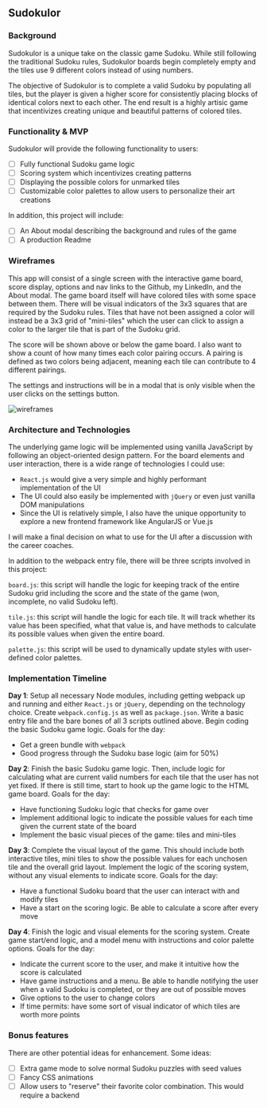 ## Sudokulor

### Background

Sudokulor is a unique take on the classic game Sudoku. While still following the traditional Sudoku rules, Sudokulor boards begin completely empty and the tiles use 9 different colors instead of using numbers.

The objective of Sudokulor is to complete a valid Sudoku by populating all tiles, but the player is given a higher score for consistently placing blocks of identical colors next to each other. The end result is a highly artisic game that incentivizes creating unique and beautiful patterns of colored tiles.

### Functionality & MVP  

Sudokulor will provide the following functionality to users:

- [ ] Fully functional Sudoku game logic
- [ ] Scoring system which incentivizes creating patterns
- [ ] Displaying the possible colors for unmarked tiles
- [ ] Customizable color palettes to allow users to personalize their art creations

In addition, this project will include:

- [ ] An About modal describing the background and rules of the game
- [ ] A production Readme

### Wireframes

This app will consist of a single screen with the interactive game board, score display, options and nav links to the Github, my LinkedIn,
and the About modal.  The game board itself will have colored tiles with some space between them. There will be visual indicators of the 3x3 squares that are required by the Sudoku rules. Tiles that have not been assigned a color will instead be a 3x3 grid of "mini-tiles" which the user can click to assign a color to the larger tile that is part of the Sudoku grid.

The score will be shown above or below the game board. I also want to show a count of how many times each color pairing occurs. A pairing is defined as two colors being adjacent, meaning each tile can contribute to 4 different pairings.

The settings and instructions will be in a modal that is only visible when the user clicks on the settings button.

![wireframes](images/js_wireframe.jpeg)

### Architecture and Technologies

The underlying game logic will be implemented using vanilla JavaScript by following an object-oriented design pattern. For the board elements and user interaction, there is a wide range of technologies I could use:

- `React.js` would give a very simple and highly performant implementation of the UI
- The UI could also easily be implemented with `jQuery` or even just vanilla DOM manipulations
- Since the UI is relatively simple, I also have the unique opportunity to explore a new frontend framework like AngularJS or Vue.js

I will make a final decision on what to use for the UI after a discussion with the career coaches.

In addition to the webpack entry file, there will be three scripts involved in this project:

`board.js`: this script will handle the logic for keeping track of the entire Sudoku grid including the score and the state of the game (won, incomplete, no valid Sudoku left).

`tile.js`: this script will handle the logic for each tile. It will track whether its value has been specified, what that value is, and have methods to calculate its possible values when given the entire board.

`palette.js`: this script will be used to dynamically update styles with user-defined color palettes.

### Implementation Timeline

**Day 1**: Setup all necessary Node modules, including getting webpack up and running and either `React.js` or `jQuery`, depending on the technology choice.  Create `webpack.config.js` as well as `package.json`.  Write a basic entry file and the bare bones of all 3 scripts outlined above.  Begin coding the basic Sudoku game logic.  Goals for the day:

- Get a green bundle with `webpack`
- Good progress through the Sudoku base logic (aim for 50%)

**Day 2**: Finish the basic Sudoku game logic. Then, include logic for calculating what are current valid numbers for each tile that the user has not yet fixed. If there is still time, start to hook up the game logic to the HTML game board.  Goals for the day:

- Have functioning Sudoku logic that checks for game over
- Implement additional logic to indicate the possible values for each time given the current state of the board
- Implement the basic visual pieces of the game: tiles and mini-tiles

**Day 3**: Complete the visual layout of the game. This should include both interactive tiles, mini tiles to show the possible values for each unchosen tile and the overall grid layout. Implement the logic of the scoring system, without any visual elements to indicate score.  Goals for the day:

- Have a functional Sudoku board that the user can interact with and modify tiles
- Have a start on the scoring logic. Be able to calculate a score after every move


**Day 4**: Finish the logic and visual elements for the scoring system. Create game start/end logic, and a model menu with instructions and color palette options.  Goals for the day:

- Indicate the current score to the user, and make it intuitive how the score is calculated
- Have game instructions and a menu. Be able to handle notifying the user when a valid Sudoku is completed, or they are out of possible moves
- Give options to the user to change colors
- If time permits: have some sort of visual indicator of which tiles are worth more points


### Bonus features

There are other potential ideas for enhancement. Some ideas:

- [ ] Extra game mode to solve normal Sudoku puzzles with seed values
- [ ] Fancy CSS animations
- [ ] Allow users to "reserve" their favorite color combination. This would require a backend
